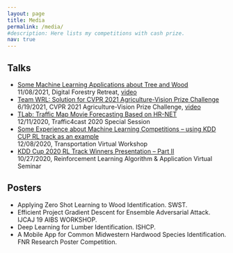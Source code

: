 ```yaml
---
layout: page
title: Media
permalink: /media/
#description: Here lists my competitions with cash prize.
nav: true
---
```





<div class="publications">

<h2 class="year">Talks</h2>
<ul>
    <li><a href="https://www.arlseminar.com/">Some Machine Learning Applications about Tree and Wood</a></li>
    <li style="list-style-type:none;">11/08/2021, Digital Forestry Retreat, <a href="/assets/pdf/Fanyou_Wu-DFR-2021.pdf">video</a></li>
    <li><a href="https://www.agriculture-vision.com/agriculture-vision-2021/program-schedule-2021">Team WRL: Solution for CVPR 2021 Agriculture-Vision Prize Challenge</a></li>
    <li style="list-style-type:none;">6/19/2021, CVPR 2021 Agriculture-Vision Prize Challenge, <a href="https://youtu.be/NibZdgDTYx4">video</a></li>
  <li><a href="https://www.iarai.ac.at/traffic4cast/2020-competition/traffic4cast-2020-special-session/">TLab: Traffic Map Movie Forecasting Based on HR-NET</a></li>
  <li style="list-style-type:none;">12/11/2020, Traffic4cast 2020 Special Session</li>
  <li><a href="https://www.samsi.info/programs-and-activities/semester-long-programs/past/2019-2020-program-on-games-decisions-risk-and-reliability/transportation-virtual-workshop/">Some Experience about Machine Learning Competitions – using KDD CUP RL track as an example</a></li>
  <li style="list-style-type:none;">12/08/2020,  Transportation Virtual Workshop</li>
  <li><a href="https://www.arlseminar.com/">KDD Cup 2020 RL Track Winners Presentation – Part II</a></li>
  <li style="list-style-type:none;">10/27/2020, Reinforcement Learning Algorithm &amp; Application Virtual Seminar</li>
</ul>

<h2 class="year">Posters</h2>
<ul>
  <li>Applying Zero Shot Learning to Wood Identification. SWST.</li>
  <li>Efficient Project Gradient Descent for Ensemble Adversarial Attack. IJCAJ 19 AIBS WORKSHOP.</li>
  <li>Deep Learning for Lumber Identification. ISHCP.</li>
  <li>A Mobile App for Common Midwestern Hardwood Species Identification. FNR Research Poster Competition.</li>
</ul>
</div>